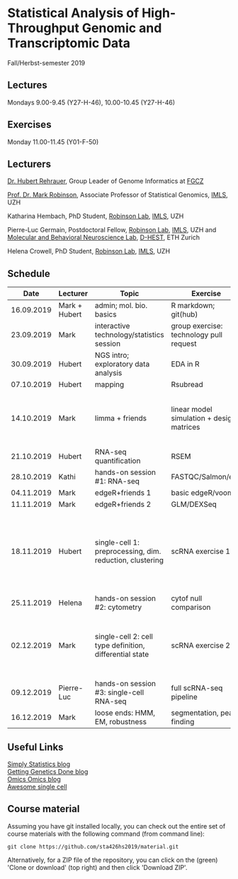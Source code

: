 # Statistical Analysis of High-Throughput Genomic and Transcriptomic Data 
Fall/Herbst-semester 2019

## Lectures
Mondays 9.00-9.45 (Y27-H-46), 10.00-10.45 (Y27-H-46)

## Exercises
Monday 11.00-11.45 (Y01-F-50)

## Lecturers

[Dr. Hubert Rehrauer](http://www.fgcz.ch/the-center/people/rehrauer.html), Group Leader of Genome Informatics at [FGCZ](http://www.fgcz.ch/)  

[Prof. Dr. Mark Robinson](https://robinsonlabuzh.github.io/), Associate Professor of Statistical Genomics, [IMLS](http://www.imls.uzh.ch/index.html), UZH  

Katharina Hembach, PhD Student, [Robinson Lab](https://robinsonlabuzh.github.io/), [IMLS](http://www.imls.uzh.ch/index.html), UZH  

Pierre-Luc Germain, Postdoctoral Fellow, [Robinson Lab](https://robinsonlabuzh.github.io/), [IMLS](http://www.imls.uzh.ch/index.html), UZH and [Molecular and Behavioral Neuroscience Lab](https://bohaceklab.ethz.ch/), [D-HEST](https://hest.ethz.ch/en), ETH Zurich 

Helena Crowell, PhD Student, [Robinson Lab](https://robinsonlabuzh.github.io/), [IMLS](http://www.imls.uzh.ch/index.html), UZH  



## Schedule

| Date  | Lecturer | Topic | Exercise | JC1 | JC2 |
| --- | --- | --- | --- | --- | --- |
| 16.09.2019  | Mark + Hubert  | admin; mol. bio. basics | R markdown; git(hub) | | |
| 23.09.2019  | Mark | interactive technology/statistics session  | group exercise: technology pull request | | |
| 30.09.2019  | Hubert | NGS intro; exploratory data analysis | EDA in R | | |
| 07.10.2019  | Hubert | mapping  | Rsubread | | |
| 14.10.2019  | Mark | limma + friends | linear model simulation + design matrices | [Redefining CpG islands using hidden Markov models](https://academic.oup.com/biostatistics/article/11/3/499/256898) (AM,LW,MM) |  |
| 21.10.2019  | Hubert | RNA-seq quantification    | RSEM  | | |
| 28.10.2019  | Kathi | hands-on session #1: RNA-seq  | FASTQC/Salmon/etc. | X | X |
| 04.11.2019  | Mark | edgeR+friends 1 | basic edgeR/voom |  |  |
| 11.11.2019  | Mark | edgeR+friends 2  | GLM/DEXSeq |  |  |
| 18.11.2019  | Hubert | single-cell 1: preprocessing, dim. reduction, clustering  | scRNA exercise 1 | [Integrating single-cell transcriptomic data across different conditions, technologies, and species](https://www.nature.com/articles/nbt.4096) (AA, HG) | [Normalization of RNA-seq data using factor analysis of control genes or samples](https://www.nature.com/articles/nbt.2931) (J.M, F.H) |
| 25.11.2019  | Helena | hands-on session #2: cytometry  | cytof null comparison | X | X |
| 02.12.2019  | Mark | single-cell 2: cell type definition, differential state  | scRNA exercise 2 | [Molecular Cross-Validation for Single-Cell RNA-seq](https://www.biorxiv.org/content/biorxiv/early/2019/09/30/786269.full.pdf) (A.Y, S.M, G.H) |  |
| 09.12.2019  | Pierre-Luc | hands-on session #3: single-cell RNA-seq  | full scRNA-seq pipeline | X | X |
| 16.12.2019  | Mark | loose ends: HMM, EM, robustness   | segmentation, peak finding |  |  |    


## Useful Links
[Simply Statistics blog](https://simplystatistics.org/)  
[Getting Genetics Done blog](http://www.gettinggeneticsdone.com/)  
[Omics Omics blog](http://omicsomics.blogspot.ch/)  
[Awesome single cell](https://github.com/seandavi/awesome-single-cell)

## Course material

Assuming you have git installed locally, you can check out the entire set of course materials with the following command (from command line):
```
git clone https://github.com/sta426hs2019/material.git
```  
Alternatively, for a ZIP file of the repository, you can click on the (green) 'Clone or download' (top right) and then click 'Download ZIP'.
